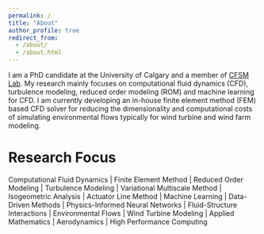 ```yaml
---
permalink: /
title: "About"
author_profile: true
redirect_from: 
  - /about/
  - /about.html
---
```


I am a PhD candidate at the University of Calgary and a member of [CFSM Lab](https://www.cfsmgroup.com/). My research mainly focuses on computational fluid dynamics (CFD), turbulence modeling, reduced order modeling (ROM) and machine learning for CFD. I am currently developing an in-house finite element method (FEM) based CFD solver for reducing the dimensionality and computational costs of simulating environmental flows typically for wind turbine and wind farm modeling.

Research Focus
======
Computational Fluid Dynamics | Finite Element Method | Reduced Order Modeling | Turbulence Modeling |
Variational Multiscale Method | Isogeometric Analysis | Actuator Line Method | Machine Learning | 
Data-Driven Methods | Physics-Informed Neural Networks | Fluid-Structure Interactions | Environmental Flows |
Wind Turbine Modeling | Applied Mathematics | Aerodynamics | High Performance Computing


